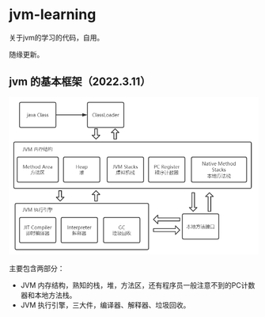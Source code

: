 # jvm-learning
关于jvm的学习的代码，自用。

随缘更新。




## jvm 的基本框架（2022.3.11）

![img.png](images/img.png)

主要包含两部分：

- JVM 内存结构，熟知的栈，堆，方法区，还有程序员一般注意不到的PC计数器和本地方法栈。
- JVM 执行引擎，三大件，编译器、解释器、垃圾回收。